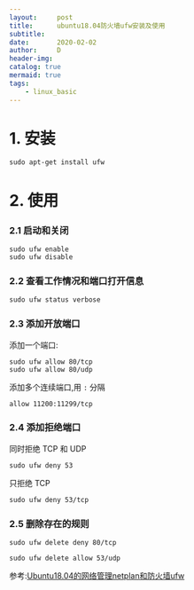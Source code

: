 ```yaml
---
layout:     post
title:      ubuntu18.04防火墙ufw安装及使用
subtitle:   
date:       2020-02-02
author:     D
header-img: 
catalog: true
mermaid: true
tags:
    - linux_basic
---
```


# 1. 安装
```
sudo apt-get install ufw
```
# 2. 使用

### 2.1 启动和关闭
```
sudo ufw enable
sudo ufw disable
```
### 2.2 查看工作情况和端口打开信息
```
sudo ufw status verbose
```
### 2.3 添加开放端口
添加一个端口:
```
sudo ufw allow 80/tcp
sudo ufw allow 80/udp
```
添加多个连续端口,用 `:` 分隔
```
allow 11200:11299/tcp
```
### 2.4 添加拒绝端口
同时拒绝 TCP 和 UDP
```
sudo ufw deny 53
```
只拒绝 TCP
```
sudo ufw deny 53/tcp
```
### 2.5 删除存在的规则
```
sudo ufw delete deny 80/tcp
```
```
sudo ufw delete allow 53/udp
```
参考:[Ubuntu18.04的网络管理netplan和防火墙ufw](https://www.cnblogs.com/milton/p/10138998.html)
